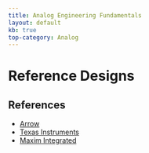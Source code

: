 ```yaml
---
title: Analog Engineering Fundamentals
layout: default
kb: true
top-category: Analog
---
```


# Reference Designs



## References

* [Arrow](https://www.arrow.com/en/reference-designs)
* [Texas Instruments](http://www.ti.com/guidedsupport/docs/categoryhome.tsp?categoryId=515)
* [Maxim Integrated](https://www.maximintegrated.com/en/design/overview.html)